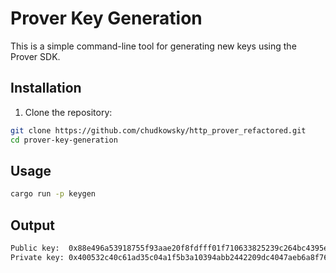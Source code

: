 
# Prover Key Generation

This is a simple command-line tool for generating new keys using the Prover SDK.

## Installation
1. Clone the repository:

```bash
git clone https://github.com/chudkowsky/http_prover_refactored.git
cd prover-key-generation
```

## Usage
```bash
cargo run -p keygen
```
## Output

```bash
Public key:  0x88e496a53918755f93aae20f8fdfff01f710633825239c264bc4395e3346f3f3, provide it to the server operator.
Private key: 0x400532c40c61ad35c04a1f5b3a10394abb2442209dc4047aeb6a8f76ce47473d, pass this to the sdk to gain access, keep it secret.
```